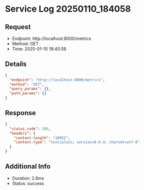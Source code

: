 # Service Log 20250110_184058

## Request
- Endpoint: http://localhost:8000/metrics
- Method: GET
- Time: 2025-01-10 18:40:58

## Details
```json
{
  "endpoint": "http://localhost:8000/metrics",
  "method": "GET",
  "query_params": {},
  "path_params": {}
}
```

## Response
```json
{
  "status_code": 200,
  "headers": {
    "content-length": "10952",
    "content-type": "text/plain; version=0.0.4; charset=utf-8"
  }
}
```

## Additional Info
- Duration: 2.6ms
- Status: success
